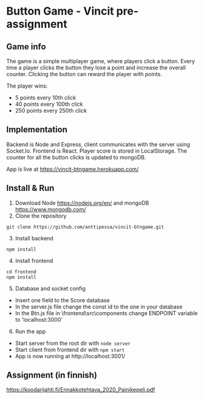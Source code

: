 # Button Game - Vincit pre-assignment

## Game info

The game is a simple multiplayer game, where players click a button. Every time a player clicks the button they lose a point and increase the overall counter. Clicking the button can reward the player with points.

The player wins:
- 5 points every 10th click
- 40 points every 100th click
- 250 points every 250th click

## Implementation

Backend is Node and Express, client communicates with the server using Socket.Io. Frontend is React. Player score is stored in LocalStorage. The counter for all the button clicks is updated to mongoDB.

App is live at https://vincit-btngame.herokuapp.com/

## Install & Run

1. Download Node https://nodejs.org/en/ and mongoDB https://www.mongodb.com/
2. Clone the repository 
```
git clone https://github.com/anttipessa/vincit-btngame.git
```
3. Install backend
```
npm install
```
4. Install frontend
```
cd frontend
npm install
```
5. Database and socket config
- Insert one field to the Score database
- In the server.js file change the const id to the one in your database
- In the Btn.js file in \frontend\src\components change ENDPOINT variable to 'localhost:3000'

6. Run the app
- Start server from the root dir with ` node server `
- Start client from frontend dir with ` npm start `
- App is now running at http://localhost:3001/

## Assignment (in finnish)

https://koodarijahti.fi/Ennakkotehtava_2020_Painikepeli.pdf
